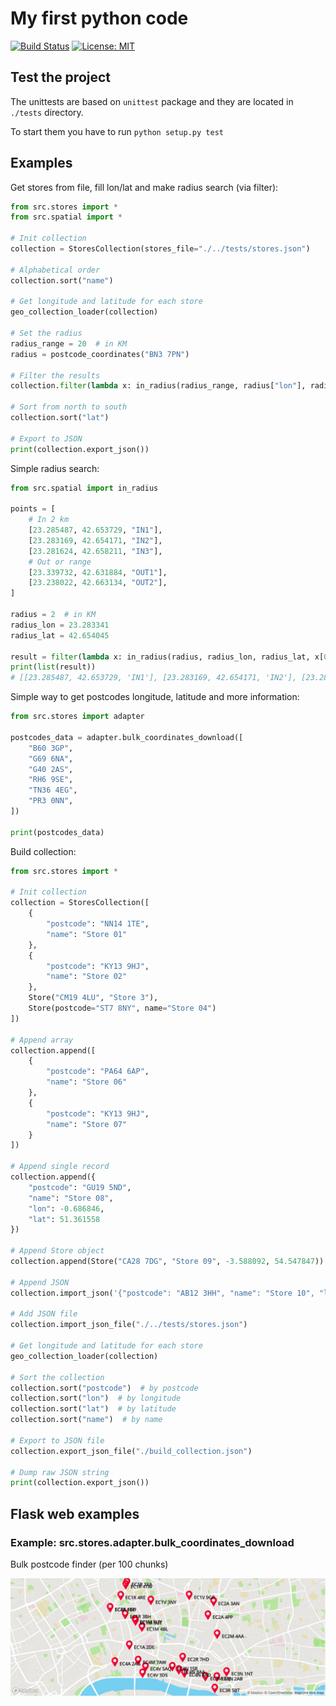 # My first python code
[![Build Status](https://travis-ci.org/agavazov/python-postcodes.svg?branch=master)](https://travis-ci.org/agavazov/python-postcodes)
[![License: MIT](https://img.shields.io/badge/License-MIT-yellow.svg)](https://opensource.org/licenses/MIT)

## Test the project
The unittests are based on `unittest` package and they are located in `./tests` directory.

To start them you have to run `python setup.py test`

## Examples
Get stores from file, fill lon/lat and make radius search (via filter):
```python
from src.stores import *
from src.spatial import *

# Init collection
collection = StoresCollection(stores_file="./../tests/stores.json")

# Alphabetical order
collection.sort("name")

# Get longitude and latitude for each store
geo_collection_loader(collection)

# Set the radius
radius_range = 20  # in KM
radius = postcode_coordinates("BN3 7PN")

# Filter the results
collection.filter(lambda x: in_radius(radius_range, radius["lon"], radius["lat"], x.lon, x.lat))

# Sort from north to south
collection.sort("lat")

# Export to JSON
print(collection.export_json())
```

Simple radius search:
```python
from src.spatial import in_radius

points = [
    # In 2 km
    [23.285487, 42.653729, "IN1"],
    [23.283169, 42.654171, "IN2"],
    [23.281624, 42.658211, "IN3"],
    # Out or range
    [23.339732, 42.631884, "OUT1"],
    [23.238022, 42.663134, "OUT2"],
]

radius = 2  # in KM
radius_lon = 23.283341
radius_lat = 42.654045

result = filter(lambda x: in_radius(radius, radius_lon, radius_lat, x[0], x[1]), points)
print(list(result))
# [[23.285487, 42.653729, 'IN1'], [23.283169, 42.654171, 'IN2'], [23.281624, 42.658211, 'IN3']]
```

Simple way to get postcodes longitude, latitude and more information:
```python
from src.stores import adapter

postcodes_data = adapter.bulk_coordinates_download([
    "B60 3GP",
    "G69 6NA",
    "G40 2AS",
    "RH6 9SE",
    "TN36 4EG",
    "PR3 0NN",
])

print(postcodes_data)
```

Build collection:
```python
from src.stores import *

# Init collection
collection = StoresCollection([
    {
        "postcode": "NN14 1TE",
        "name": "Store 01"
    },
    {
        "postcode": "KY13 9HJ",
        "name": "Store 02"
    },
    Store("CM19 4LU", "Store 3"),
    Store(postcode="ST7 8NY", name="Store 04")
])

# Append array
collection.append([
    {
        "postcode": "PA64 6AP",
        "name": "Store 06"
    },
    {
        "postcode": "KY13 9HJ",
        "name": "Store 07"
    }
])

# Append single record
collection.append({
    "postcode": "GU19 5ND",
    "name": "Store 08",
    "lon": -0.686846,
    "lat": 51.361558
})

# Append Store object
collection.append(Store("CA28 7DG", "Store 09", -3.588092, 54.547847))

# Append JSON
collection.import_json('{"postcode": "AB12 3HH", "name": "Store 10", "lon": -2.082634, "lat": 57.10418}')

# Add JSON file
collection.import_json_file("./../tests/stores.json")

# Get longitude and latitude for each store
geo_collection_loader(collection)

# Sort the collection
collection.sort("postcode")  # by postcode
collection.sort("lon")  # by longitude
collection.sort("lat")  # by latitude
collection.sort("name")  # by name

# Export to JSON file
collection.export_json_file("./build_collection.json")

# Dump raw JSON string
print(collection.export_json())
```

## Flask web examples
### Example: src.stores.adapter.bulk_coordinates_download
Bulk postcode finder (per 100 chunks)

![png](https://raw.githubusercontent.com/agavazov/python-postcodes/master/examples/images/flask-example-1.png)
